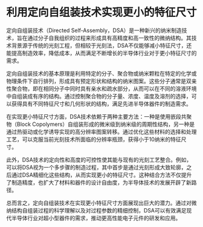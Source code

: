 # 利用定向自组装技术实现更小的特征尺寸

定向自组装技术（Directed Self-Assembly，DSA）是一种新兴的纳米制造技术，旨在通过分子自我组织的过程来形成具有高精度和高一致性的微纳结构。其技术背景源于传统的光刻工程，但相较于光刻法，DSA不仅能够减小特征尺寸，还能提高制造效率，降低成本，从而满足不断增长的半导体行业对于更小特征尺寸的需求。

定向自组装技术的基本原理是利用特定的分子、聚合物或纳米颗粒在特定的化学或物理条件下自行排列，形成具有预定形状和结构的纳米图案。这些分子通常是双亲性聚合物，即在相同分子中同时具有亲水和疏水部分，从而可以在不同的溶液环境中自组装成有序的结构。通过控制聚合物的分子量、浓度、温度及溶剂的选择，可以获得具有不同特征尺寸和几何形状的结构，满足先进半导体器件的制造需求。

在实现更小特征尺寸方面，DSA技术依赖于两种主要方法：一种是使用嵌段共聚物（Block Copolymers）自组装形成的微米级到纳米级的周期性结构，另一种是通过热驱动或化学诱导实现的高分辨率图案转移。通过优化这些材料的选择和处理工艺，可以克服当前光刻技术所面临的分辨率瓶颈，获得小于10纳米的特征尺寸。

此外，DSA技术的定向性和高度的可控性使其能与现有的光刻工艺整合。例如，可以将DSA视为一个多步骤的制造过程，其中首步是通过光刻形成大致轮廓，之后通过DSA精细化这些结构，从而实现更小的特征尺寸。这种结合方法不仅提升了制造精度，也扩大了材料和器件的设计自由度，为半导体技术的发展开辟了新路径。

总而言之，定向自组装技术在实现更小特征尺寸方面展现出巨大的潜力。通过对微纳结构自组装过程的科学理解以及对过程参数的精细控制，DSA可以有效满足现代半导体行业对超小型器件的需求，推动更高性能电子元件的研发和应用。